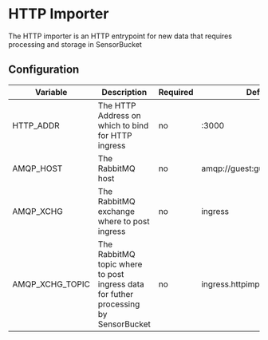 # HTTP Importer

The HTTP importer is an HTTP entrypoint for new data that requires processing and storage in SensorBucket

## Configuration

| Variable        | Description                                                                         | Required | Default                       |
| --------------- | ----------------------------------------------------------------------------------- | -------- | ----------------------------- |
| HTTP_ADDR       | The HTTP Address on which to bind for HTTP ingress                                  | no       | :3000                         |
| AMQP_HOST       | The RabbitMQ host                                                                   | no       | amqp://guest:guest@localhost/ |
| AMQP_XCHG       | The RabbitMQ exchange where to post ingress                                         | no       | ingress                       |
| AMQP_XCHG_TOPIC | The RabbitMQ topic where to post ingress data for futher processing by SensorBucket | no       | ingress.httpimporter          |